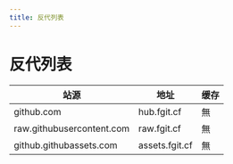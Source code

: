 ```yaml
---
title: 反代列表
---
```


# 反代列表

| 站源                             | 地址                              | 缓存     |
| -------------------------------- | --------------------------------- | -------- |
| github.com                       | hub.fgit.cf                   | 無       |
| raw.githubusercontent.com        | raw.fgit.cf                   | 無       |
| github.githubassets.com          | assets.fgit.cf                | 無       |
